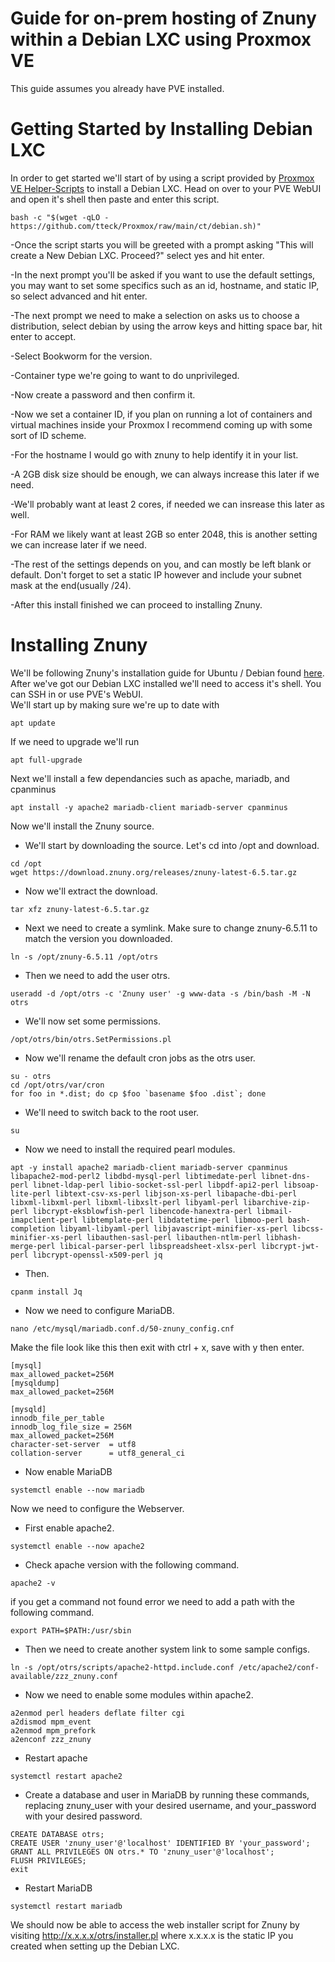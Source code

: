 # Guide for on-prem hosting of Znuny within a Debian LXC using Proxmox VE
This guide assumes you already have PVE installed.
<br>
# Getting Started by Installing Debian LXC
In order to get started we'll start of by using a script provided by <a href="https://tteck.github.io/Proxmox/">Proxmox VE Helper-Scripts</a> to install a Debian LXC.
Head on over to your PVE WebUI and open it's shell then paste and enter this script.
```
bash -c "$(wget -qLO - https://github.com/tteck/Proxmox/raw/main/ct/debian.sh)"
```
-Once the script starts you will be greeted with a prompt asking "This will create a New Debian LXC. Proceed?" select yes and hit enter.<br>

-In the next prompt you'll be asked if you want to use the default settings, you may want to set some specifics such as an id, hostname, and static IP, so select advanced and hit enter.<br>

-The next prompt we need to make a selection on asks us to choose a distribution, select debian by using the arrow keys and hitting space bar, hit enter to accept.<br>

-Select Bookworm for the version.<br>

-Container type we're going to want to do unprivileged.<br>

-Now create a password and then confirm it.<br>

-Now we set a container ID, if you plan on running a lot of containers and virtual machines inside your Proxmox I recommend coming up with some sort of ID scheme.<br>

-For the hostname I would go with znuny to help identify it in your list.<br>

-A 2GB disk size should be enough, we can always increase this later if we need.<br>

-We'll probably want at least 2 cores, if needed we can insrease this later as well.<br>

-For RAM we likely want at least 2GB so enter 2048, this is another setting we can increase later if we need.<br>

-The rest of the settings depends on you, and can mostly be left blank or default. Don't forget to set a static IP however and include your subnet mask at the end(usually /24).<br>

-After this install finished we can proceed to installing Znuny.

# Installing Znuny
We'll be following Znuny's installation guide for Ubuntu / Debian found <a href="https://doc.znuny.org/znuny_lts/releases/installupdate/install.html#">here</a>.
<br>
After we've got our Debian LXC installed we'll need to access it's shell. You can SSH in or use PVE's WebUI.<br>
We'll start up by making sure we're up to date with
```
apt update
```
If we need to upgrade we'll run
```
apt full-upgrade
```
Next we'll install a few dependancies such as apache, mariadb, and cpanminus
```
apt install -y apache2 mariadb-client mariadb-server cpanminus
```
Now we'll install the Znuny source.<br>
- We'll start by downloading the source. Let's cd into /opt and download.
```
cd /opt
wget https://download.znuny.org/releases/znuny-latest-6.5.tar.gz
```
- Now we'll extract the download.
```
tar xfz znuny-latest-6.5.tar.gz
```
- Next we need to create a symlink. Make sure to change znuny-6.5.11 to match the version you downloaded.
```
ln -s /opt/znuny-6.5.11 /opt/otrs
```
- Then we need to add the user otrs.
```
useradd -d /opt/otrs -c 'Znuny user' -g www-data -s /bin/bash -M -N otrs
```
- We'll now set some permissions.
```
/opt/otrs/bin/otrs.SetPermissions.pl
```
- Now we'll rename the default cron jobs as the otrs user.
```
su - otrs
cd /opt/otrs/var/cron
for foo in *.dist; do cp $foo `basename $foo .dist`; done
```
- We'll need to switch back to the root user.
```
su
```
- Now we need to install the required pearl modules.
```
apt -y install apache2 mariadb-client mariadb-server cpanminus libapache2-mod-perl2 libdbd-mysql-perl libtimedate-perl libnet-dns-perl libnet-ldap-perl libio-socket-ssl-perl libpdf-api2-perl libsoap-lite-perl libtext-csv-xs-perl libjson-xs-perl libapache-dbi-perl libxml-libxml-perl libxml-libxslt-perl libyaml-perl libarchive-zip-perl libcrypt-eksblowfish-perl libencode-hanextra-perl libmail-imapclient-perl libtemplate-perl libdatetime-perl libmoo-perl bash-completion libyaml-libyaml-perl libjavascript-minifier-xs-perl libcss-minifier-xs-perl libauthen-sasl-perl libauthen-ntlm-perl libhash-merge-perl libical-parser-perl libspreadsheet-xlsx-perl libcrypt-jwt-perl libcrypt-openssl-x509-perl jq
```
- Then.
```
cpanm install Jq
```
- Now we need to configure MariaDB.
```
nano /etc/mysql/mariadb.conf.d/50-znuny_config.cnf
```
Make the file look like this then exit with ctrl + x, save with y then enter.
```
[mysql]
max_allowed_packet=256M
[mysqldump]
max_allowed_packet=256M

[mysqld]
innodb_file_per_table
innodb_log_file_size = 256M
max_allowed_packet=256M
character-set-server  = utf8
collation-server      = utf8_general_ci
```
- Now enable MariaDB
```
systemctl enable --now mariadb
```
Now we need to configure the Webserver.
- First enable apache2.
```
systemctl enable --now apache2
```
- Check apache version with the following command.
```
apache2 -v
```
if you get a command not found error we need to add a path with the following command.
```
export PATH=$PATH:/usr/sbin
```
- Then we need to create another system link to some sample configs.
```
ln -s /opt/otrs/scripts/apache2-httpd.include.conf /etc/apache2/conf-available/zzz_znuny.conf
```
- Now we need to enable some modules within apache2.
```
a2enmod perl headers deflate filter cgi
a2dismod mpm_event
a2enmod mpm_prefork
a2enconf zzz_znuny
```
- Restart apache
```
systemctl restart apache2
```
- Create a database and user in MariaDB by running these commands, replacing znuny_user with your desired username, and your_password with your desired password.
```
CREATE DATABASE otrs;
CREATE USER 'znuny_user'@'localhost' IDENTIFIED BY 'your_password';
GRANT ALL PRIVILEGES ON otrs.* TO 'znuny_user'@'localhost';
FLUSH PRIVILEGES;
exit
```
- Restart MariaDB
```
systemctl restart mariadb
```
We should now be able to access the web installer script for Znuny by visiting http://x.x.x.x/otrs/installer.pl where x.x.x.x is the static IP you created when setting up the Debian LXC.<br>
